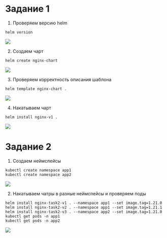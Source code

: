 # Задание 1


1. Проверяем версию helm

```
helm version
```

<image src="task-1-1.png">

2. Создаем чарт

```
helm create nginx-chart
```

<image src="task-1-2.png">

3. Проверяем корректность описания шаблона

```
helm template nginx-chart .
```

<image src="task-1-3.png">

4. Накатываем чарт

```
helm install nginx-v1 .
```

<image src="task-1-4.png">


# Задание 2


1. Создаем неймспейсы

```
kubectl create namespace app1
kubectl create namespace app2
```

<image src="task-2-1.png">

2. Накатываем чатры в разные неймспейсы и проверяем поды

```
helm install nginx-task2-v1 . --namespace app1 --set image.tag=1.21.0
helm install nginx-task2-v2 . --namespace app1 --set image.tag=1.21.1
helm install nginx-task2-v3 . --namespace app2 --set image.tag=1.21.0
kubectl get pods -n app1
kubectl get pods -n app2
```

<image src="task-2-2.png">

